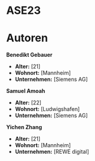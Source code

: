 # ASE23

# Autoren

**Benedikt Gebauer**

- **Alter:** [21]
- **Wohnort:** [Mannheim]
- **Unternehmen:** [Siemens AG]

**Samuel Amoah**

- **Alter:** [22]
- **Wohnort:** [Ludwigshafen]
- **Unternehmen:** [Siemens AG]

**Yichen Zhang**

- **Alter:** [21]
- **Wohnort:** [Mannheim]
- **Unternehmen:** [REWE digital]